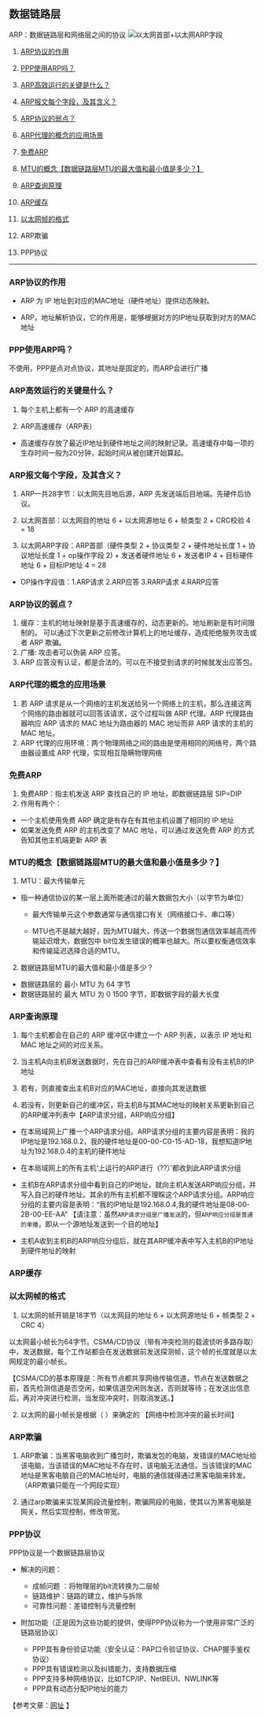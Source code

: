 ## 数据链路层

ARP：数据链路层和网络层之间的协议
![以太网首部+以太网ARP字段](https://img-my.csdn.net/uploads/201209/23/1348379395_5582.jpg)


1. [ARP协议的作用](https://github.com/Artist-V/MySkillTree/blob/master/%E8%AE%A1%E7%AE%97%E6%9C%BA%E7%BD%91%E7%BB%9C/%E6%95%B0%E6%8D%AE%E9%93%BE%E8%B7%AF%E5%B1%82.md#arp%E5%8D%8F%E8%AE%AE%E7%9A%84%E4%BD%9C%E7%94%A8)

2. [PPP使用ARP吗？](https://github.com/Artist-V/MySkillTree/blob/master/%E8%AE%A1%E7%AE%97%E6%9C%BA%E7%BD%91%E7%BB%9C/%E6%95%B0%E6%8D%AE%E9%93%BE%E8%B7%AF%E5%B1%82.md#ppp%E4%BD%BF%E7%94%A8arp%E5%90%97)

3. [ARP高效运行的关键是什么？](https://github.com/Artist-V/MySkillTree/blob/master/%E8%AE%A1%E7%AE%97%E6%9C%BA%E7%BD%91%E7%BB%9C/%E6%95%B0%E6%8D%AE%E9%93%BE%E8%B7%AF%E5%B1%82.md#arp%E9%AB%98%E6%95%88%E8%BF%90%E8%A1%8C%E7%9A%84%E5%85%B3%E9%94%AE%E6%98%AF%E4%BB%80%E4%B9%88)

4. [ARP报文每个字段，及其含义？](https://github.com/Artist-V/MySkillTree/blob/master/%E8%AE%A1%E7%AE%97%E6%9C%BA%E7%BD%91%E7%BB%9C/%E6%95%B0%E6%8D%AE%E9%93%BE%E8%B7%AF%E5%B1%82.md#arp%E6%8A%A5%E6%96%87%E6%AF%8F%E4%B8%AA%E5%AD%97%E6%AE%B5%E5%8F%8A%E5%85%B6%E5%90%AB%E4%B9%89)

5. [ARP协议的弱点？](https://github.com/Artist-V/MySkillTree/blob/master/%E8%AE%A1%E7%AE%97%E6%9C%BA%E7%BD%91%E7%BB%9C/%E6%95%B0%E6%8D%AE%E9%93%BE%E8%B7%AF%E5%B1%82.md#arp%E5%8D%8F%E8%AE%AE%E7%9A%84%E5%BC%B1%E7%82%B9)

6. [ARP代理的概念的应用场景](https://github.com/Artist-V/MySkillTree/blob/master/%E8%AE%A1%E7%AE%97%E6%9C%BA%E7%BD%91%E7%BB%9C/%E6%95%B0%E6%8D%AE%E9%93%BE%E8%B7%AF%E5%B1%82.md#arp%E4%BB%A3%E7%90%86%E7%9A%84%E6%A6%82%E5%BF%B5%E7%9A%84%E5%BA%94%E7%94%A8%E5%9C%BA%E6%99%AF)

7. [免费ARP](https://github.com/Artist-V/MySkillTree/blob/master/%E8%AE%A1%E7%AE%97%E6%9C%BA%E7%BD%91%E7%BB%9C/%E6%95%B0%E6%8D%AE%E9%93%BE%E8%B7%AF%E5%B1%82.md#%E5%85%8D%E8%B4%B9arp)

8. [MTU的概念【数据链路层MTU的最大值和最小值是多少？】](https://github.com/Artist-V/MySkillTree/blob/master/%E8%AE%A1%E7%AE%97%E6%9C%BA%E7%BD%91%E7%BB%9C/%E6%95%B0%E6%8D%AE%E9%93%BE%E8%B7%AF%E5%B1%82.md#mtu%E7%9A%84%E6%A6%82%E5%BF%B5%E6%95%B0%E6%8D%AE%E9%93%BE%E8%B7%AF%E5%B1%82mtu%E7%9A%84%E6%9C%80%E5%A4%A7%E5%80%BC%E5%92%8C%E6%9C%80%E5%B0%8F%E5%80%BC%E6%98%AF%E5%A4%9A%E5%B0%91)

9. [ARP查询原理](https://github.com/Artist-V/MySkillTree/blob/master/%E8%AE%A1%E7%AE%97%E6%9C%BA%E7%BD%91%E7%BB%9C/%E6%95%B0%E6%8D%AE%E9%93%BE%E8%B7%AF%E5%B1%82.md#arp%E6%9F%A5%E8%AF%A2%E5%8E%9F%E7%90%86)

10. [ARP缓存](https://github.com/Artist-V/MySkillTree/blob/master/%E8%AE%A1%E7%AE%97%E6%9C%BA%E7%BD%91%E7%BB%9C/%E6%95%B0%E6%8D%AE%E9%93%BE%E8%B7%AF%E5%B1%82.md#arp%E7%BC%93%E5%AD%98)

11. [以太网帧的格式](https://github.com/Artist-V/MySkillTree/blob/master/%E8%AE%A1%E7%AE%97%E6%9C%BA%E7%BD%91%E7%BB%9C/%E6%95%B0%E6%8D%AE%E9%93%BE%E8%B7%AF%E5%B1%82.md#%E4%BB%A5%E5%A4%AA%E7%BD%91%E5%B8%A7%E7%9A%84%E6%A0%BC%E5%BC%8F)

12. ARP欺骗

13. PPP协议

***
### ARP协议的作用

* ARP 为 IP 地址到对应的MAC地址（硬件地址）提供动态映射。

* ARP，地址解析协议，它的作用是，能够根据对方的IP地址获取到对方的MAC地址


### PPP使用ARP吗？

不使用，PPP是点对点协议，其地址是固定的，而ARP会进行广播


### ARP高效运行的关键是什么？
1. 每个主机上都有一个 ARP 的高速缓存

2. ARP高速缓存（ARP表）
  * 高速缓存存放了最近IP地址到硬件地址之间的映射记录。高速缓存中每一项的生存时间一般为20分钟，起始时间从被创建开始算起。

### ARP报文每个字段，及其含义？
1. ARP一共28字节：以太网先目地后源，ARP 先发送端后目地端。先硬件后协议。

2. 以太网首部：以太网目的地址 6 + 以太网源地址 6 + 帧类型 2 + CRC校验 4 = 18

3. 以太网ARP字段：ARP首部（硬件类型 2 + 协议类型 2 + 硬件地址长度 1 + 协议地址长度 1 + op操作字段 2) + 发送者硬件地址 6 + 发送者IP 4 + 目标硬件地址 6 + 目标IP地址 4 = 28

  * OP操作字段值：1.ARP请求 2.ARP应答  3.RARP请求  4.RARP应答


### ARP协议的弱点？
1. 缓存：主机的地址映射是基于高速缓存的，动态更新的。地址刷新是有时间限制的。 可以通过下次更新之前修改计算机上的地址缓存，造成拒绝服务攻击或者 ARP 欺骗。
2. 广播: 攻击者可以伪装 ARP 应答。
3. ARP 应答没有认证，都是合法的。可以在不接受到请求的时候就发出应答包。


### ARP代理的概念的应用场景
1. 若 ARP 请求是从一个网络的主机发送给另一个网络上的主机，那么连接这两个网络的路由器就可以回答该请求，这个过程叫做 ARP 代理。ARP 代理路由器响应 ARP 请求的 MAC 地址为路由器的 MAC 地址而非 ARP 请求的主机的 MAC 地址。
2. ARP 代理的应用环境：两个物理网络之间的路由是使用相同的网络号，两个路由器设置成 ARP 代理，实现相互隐瞒物理网络


### 免费ARP
1. 免费ARP：指主机发送 ARP 查找自己的 IP 地址，即数据链路层 SIP=DIP
2. 作用有两个：
  * 一个主机使用免费 ARP 确定是有存在有其他主机设置了相同的 IP 地址
  * 如果发送免费 ARP 的主机改变了 MAC 地址，可以通过发送免费 ARP 的方式告知其他主机端更新 ARP 表



### MTU的概念【数据链路层MTU的最大值和最小值是多少？】
1. MTU：最大传输单元

  * 指一种通信协议的某一层上面所能通过的最大数据包大小（以字节为单位）

    * 最大传输单元这个参数通常与通信接口有关（网络接口卡、串口等）

    * MTU也不是越大越好，因为MTU越大，传送一个数据包通信效率越高而传输延迟增大，数据包中 bit位发生错误的概率也越大。所以要权衡通信效率和传输延迟选择合适的MTU。

2. 数据链路层MTU的最大值和最小值是多少？
  * 数据链路层的 最小 MTU 为 64 字节
  * 数据链路层的 最大 MTU 为 0 1500 字节，即数据字段的最大长度


### ARP查询原理
1. 每个主机都会在自己的 ARP 缓冲区中建立一个 ARP 列表，以表示 IP 地址和 MAC 地址之间的对应关系。

2. 当主机A向主机B发送数据时，先在自己的ARP缓冲表中查看有没有主机B的IP地址

3. 若有，则直接查出主机B对应的MAC地址，直接向其发送数据

4. 若没有，则更新自己的缓冲区，将主机B与其MAC地址的映射关系更新到自己的ARP缓冲列表中【ARP请求分组，ARP响应分组】

  * 在本局域网上广播一个ARP请求分组。ARP请求分组的主要内容是表明：我的IP地址是192.168.0.2，我的硬件地址是00-00-C0-15-AD-18，我想知道IP地址为192.168.0.4的主机的硬件地址

  * 在本局域网上的所有主机‘上运行的ARP进行（??）’都收到此ARP请求分组

  * 主机B在ARP请求分组中看到自己的IP地址，就向主机A发送ARP响应分组，并写入自己的硬件地址。其余的所有主机都不理睬这个ARP请求分组。ARP响应分组的主要内容是表明：“我的IP地址是192.168.0.4,我的硬件地址是08-00-2B-00-EE-AA”
  【请注意：虽然`ARP请求分组是广播发送`的，但`ARP响应分组是普通的单播`，即从一个源地址发送到一个目的地址】

  * 主机A收到主机B的ARP响应分组后，就在其ARP缓冲表中写入主机B的IP地址到硬件地址的映射

### ARP缓存


### 以太网帧的格式

1. 以太网的帧开销是18字节（以太网目的地址 6 + 以太网源地址 6 + 帧类型 2 + CRC 4）

以太网最小帧长为64字节。CSMA/CD协议（带有冲突检测的载波侦听多路存取）中，发送数据，每个工作站都会在发送数据前发送探测帧，这个帧的长度就是以太网规定的最小帧长。

【CSMA/CD的基本原理是：所有节点都共享网络传输信道，节点在发送数据之前，首先检测信道是否空闲，如果信道空闲则发送，否则就等待；在发送出信息后，再对冲突进行检测，当发现冲突时，则取消发送。】

2. 以太网的最小帧长是根据（ ）来确定的 【网络中检测冲突的最长时间】


### ARP欺骗
1. ARP欺骗：当黑客电脑收到广播包时，欺骗发包的电脑，发错误的MAC地址给该电脑，当该错误的MAC地址不存在时，该电脑无法通信。当该错误的MAC地址是黑客电脑自己的MAC地址时，电脑的通信就得通过黑客电脑来转发。（ARP欺骗只能在一个网段实现）

2. 通过arp欺骗来实现某网段流量控制，欺骗网段的电脑，使其以为黑客电脑是网关，然后实现控制，修改带宽。


### PPP协议

PPP协议是一个数据链路层协议

* 解决的问题：
  * 成帧问题 ：将物理层的bit流转换为二层帧
  * 链路维护：链路的建立，维护与拆除
  * 可靠性问题：差错控制与流量控制

* 附加功能（正是因为这些功能的提供，使得PPP协议称为一个使用非常广泛的链路层协议）
  * PPP具有身份验证功能（安全认证：PAP口令验证协议、CHAP握手鉴权协议）
  * PPP具有错误检测以及纠错能力，支持数据压缩
  * PPP支持多种网络协议，比如TCP/IP、NetBEUI、NWLINK等
  * PPP具有动态分配IP地址的能力

【参考文章：[网址](https://www.jianshu.com/p/98582c957891?utm_campaign=maleskine&utm_content=note&utm_medium=seo_notes&utm_source=recommendation) 】

